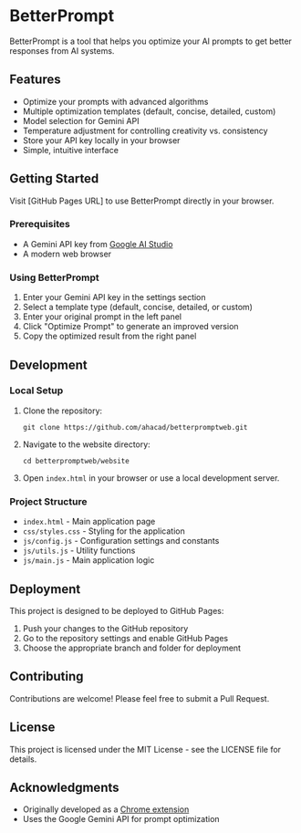 # BetterPrompt

BetterPrompt is a tool that helps you optimize your AI prompts to get better responses from AI systems.

## Features

- Optimize your prompts with advanced algorithms
- Multiple optimization templates (default, concise, detailed, custom)
- Model selection for Gemini API
- Temperature adjustment for controlling creativity vs. consistency
- Store your API key locally in your browser
- Simple, intuitive interface

## Getting Started

Visit [GitHub Pages URL] to use BetterPrompt directly in your browser.

### Prerequisites

- A Gemini API key from [Google AI Studio](https://aistudio.google.com/app/apikey)
- A modern web browser

### Using BetterPrompt

1. Enter your Gemini API key in the settings section
2. Select a template type (default, concise, detailed, or custom)
3. Enter your original prompt in the left panel
4. Click "Optimize Prompt" to generate an improved version
5. Copy the optimized result from the right panel

## Development

### Local Setup

1. Clone the repository:
   ```
   git clone https://github.com/ahacad/betterpromptweb.git
   ```

2. Navigate to the website directory:
   ```
   cd betterpromptweb/website
   ```

3. Open `index.html` in your browser or use a local development server.

### Project Structure

- `index.html` - Main application page
- `css/styles.css` - Styling for the application
- `js/config.js` - Configuration settings and constants
- `js/utils.js` - Utility functions
- `js/main.js` - Main application logic

## Deployment

This project is designed to be deployed to GitHub Pages:

1. Push your changes to the GitHub repository
2. Go to the repository settings and enable GitHub Pages
3. Choose the appropriate branch and folder for deployment

## Contributing

Contributions are welcome! Please feel free to submit a Pull Request.

## License

This project is licensed under the MIT License - see the LICENSE file for details.

## Acknowledgments

- Originally developed as a [Chrome extension](https://github.com/gm365/BetterPrompt)
- Uses the Google Gemini API for prompt optimization
